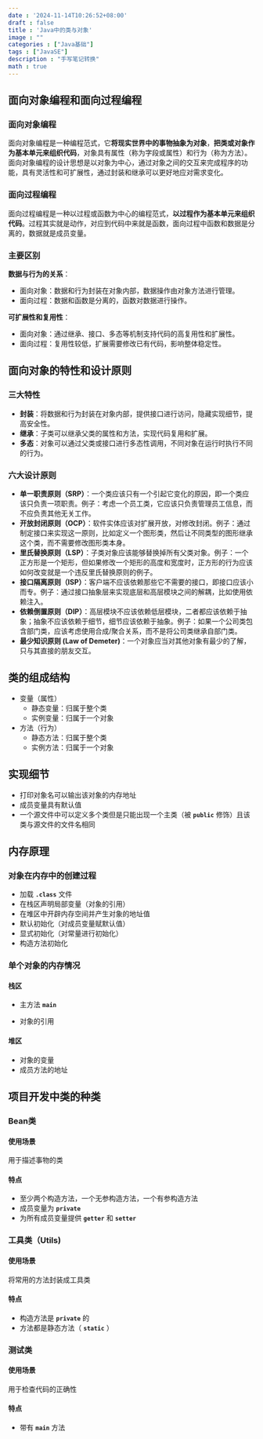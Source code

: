 ```yaml
---
date : '2024-11-14T10:26:52+08:00'
draft : false
title : 'Java中的类与对象'
image : ""
categories : ["Java基础"]
tags : ["JavaSE"]
description : "手写笔记转换"
math : true
---
```


## 面向对象编程和面向过程编程

### 面向对象编程

面向对象编程是一种编程范式，它**将现实世界中的事物抽象为对象**，**把类或对象作为基本单元来组织代码**，对象具有属性（称为字段或属性）和行为（称为方法）。面向对象编程的设计思想是以对象为中心，通过对象之间的交互来完成程序的功能，具有灵活性和可扩展性，通过封装和继承可以更好地应对需求变化。

### 面向过程编程

面向过程编程是一种以过程或函数为中心的编程范式，**以过程作为基本单元来组织代码**。过程其实就是动作，对应到代码中来就是函数，面向过程中函数和数据是分离的，数据就是成员变量。

### 主要区别

**数据与行为的关系**：

- 面向对象：数据和行为封装在对象内部，数据操作由对象方法进行管理。
- 面向过程：数据和函数是分离的，函数对数据进行操作。

**可扩展性和复用性**：

- 面向对象：通过继承、接口、多态等机制支持代码的高复用性和扩展性。
- 面向过程：复用性较低，扩展需要修改已有代码，影响整体稳定性。

## 面向对象的特性和设计原则

### 三大特性

- **封装**：将数据和行为封装在对象内部，提供接口进行访问，隐藏实现细节，提高安全性。
- **继承**：子类可以继承父类的属性和方法，实现代码复用和扩展。
- **多态**：对象可以通过父类或接口进行多态性调用，不同对象在运行时执行不同的行为。

### 六大设计原则

- **单一职责原则（SRP）**：一个类应该只有一个引起它变化的原因，即一个类应该只负责一项职责。例子：考虑一个员工类，它应该只负责管理员工信息，而不应负责其他无关工作。
- **开放封闭原则（OCP）**：软件实体应该对扩展开放，对修改封闭。例子：通过制定接口来实现这一原则，比如定义一个图形类，然后让不同类型的图形继承这个类，而不需要修改图形类本身。
- **里氏替换原则（LSP）**：子类对象应该能够替换掉所有父类对象。例子：一个正方形是一个矩形，但如果修改一个矩形的高度和宽度时，正方形的行为应该如何改变就是一个违反里氏替换原则的例子。
- **接口隔离原则（ISP）**：客户端不应该依赖那些它不需要的接口，即接口应该小而专。例子：通过接口抽象层来实现底层和高层模块之间的解耦，比如使用依赖注入。
- **依赖倒置原则（DIP）**：高层模块不应该依赖低层模块，二者都应该依赖于抽象；抽象不应该依赖于细节，细节应该依赖于抽象。例子：如果一个公司类包含部门类，应该考虑使用合成/聚合关系，而不是将公司类继承自部门类。
- **最少知识原则 (Law of Demeter)**：一个对象应当对其他对象有最少的了解，只与其直接的朋友交互。

## 类的组成结构

- 变量（属性）
  - 静态变量：归属于整个类
  - 实例变量：归属于一个对象
- 方法（行为）
  - 静态方法：归属于整个类
  - 实例方法：归属于一个对象

## 实现细节

- 打印对象名可以输出该对象的内存地址
- 成员变量具有默认值
- 一个源文件中可以定义多个类但是只能出现一个主类（被 **`public`** 修饰）且该类与源文件的文件名相同

## 内存原理

### 对象在内存中的创建过程

- 加载 **`.class`** 文件
- 在栈区声明局部变量（对象的引用）
- 在堆区中开辟内存空间并产生对象的地址值
- 默认初始化（对成员变量赋默认值）
- 显式初始化（对常量进行初始化）
- 构造方法初始化

### 单个对象的内存情况

#### 栈区

- 主方法 **`main`**

- 对象的引用

#### 堆区

- 对象的变量
- 成员方法的地址

## 项目开发中类的种类

### Bean类

#### 使用场景

用于描述事物的类

#### 特点

- 至少两个构造方法，一个无参构造方法，一个有参构造方法
- 成员变量为 **`private`**
- 为所有成员变量提供 **`getter`** 和 **`setter`**

### 工具类（Utils)

#### 使用场景

将常用的方法封装成工具类

#### 特点

- 构造方法是 **`private`** 的
- 方法都是静态方法（ **`static`** ）

### 测试类

#### 使用场景

用于检查代码的正确性

#### 特点

- 带有 **`main`** 方法